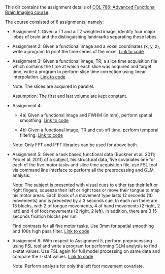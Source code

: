 This dir contains the assignment details of [COL 786: Advanced Functional
Brain Imaging course](http://www.cse.iitd.ernet.in/~rahulgarg/Teaching/2016/COL786.htm).

The course consisted of 6 assignments, namely:

* Assignment 1:
Given a T1 and a T2 weighted image, identify four major lobes of brain and the
distinguishing landmarks separating those lobes.

* Assignment 2:
Given a functional image and a voxel coordinates (x, y, z), write a program to
print the time series of the voxel. [Link to code](https://github.com/R-Gaurav/col786/blob/master/Assignment2/voxel_time_series_generator.py)

* Assignment 3:
Given a functional image, TR, a slice time acquisition file which contains the
time at which each slice was acquired and target time, write a program to
perform slice time correction using linear interpolation. [Link to code](https://github.com/R-Gaurav/col786/blob/master/Assignment3/sliceTimeCorrect.py)

  Note: The slices are acquired in parallel.
  
  Assumption: The first and last volume are kept constant.

* Assignment 4:

  * 4a) Given a functional image and FWHM (in mm), perform spatial smoothing.
  [Link to code](https://github.com/R-Gaurav/col786/blob/master/Assignment4/spatialSmoothing3D.py)

  * 4b) Given a functional image, TR and cut-off time, perform temporal
  filtering. [Link to code](https://github.com/R-Gaurav/col786/blob/master/Assignment4/temporalFiltering.py)

  Note: Only FFT and IFFT libraries can be used for above both.

* Assignment 5:
Given a task based functional data (Buckner et al. 2011; Yeo et al. 2011) of a
subject, his structural data, five covariates one for each of the five motor
tasks and slice time acquisition file, use FSL tool via command line interface
to perform all the preprocessing and GLM analysis.

  Note: The subject is presented with visual cues to either tap their left or right
  fingers, squeeze their left or right toes or move their tongue to map his motor
  areas. Each block of a movement type lasts 12 seconds (10 movements) and is
  preceded by a 3 seconds cue. In each run there are 13 blocks, with 2 of tongue
  movements, 4 of hand movements (2 right, 2 left) and 4 of foot movements (2
  right, 2 left). In addition, there are 3 15-seconds fixation blocks per run.

  Find contrasts for all five motor tasks. Use 3mm for spatial smoothing and 100s
  high pass filter. [Link to code](https://github.com/R-Gaurav/col786/tree/master/Assignment5)

* Assignment 6:
  With respect to Assignment 5, perform preprocessing using FSL tool and write a
  program for performing GLM analysis to find z-stat values. Use FSL again for
  full model processing on same data and compare the z-stat values. [Link to code](
  https://github.com/R-Gaurav/col786/blob/master/Assignment6/python_glm.py)

  Note: Perform analysis for only the left foot movement covariate.
